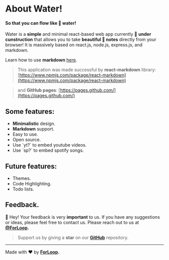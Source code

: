 # About Water!

#### So that you can flow like 🌊 water!

Water is a **simple** and minimal react-based web app currently 🔨 **under cunstruction** that allows you to take **beautiful 📝 notes** directly from your browser!
It is massively based on react.js, node.js, express.js, and markdown.

Learn how to use **markdown** [here](https://www.markdownguide.org/cheat-sheet/).

> This application was made successful by **react-markdown** library: [https://www.npmjs.com/package/react-markdown](https://www.npmjs.com/package/react-markdown)

> and **GitHub pages**: [https://pages.github.com/](https://pages.github.com/)

## Some features:

- **Minimalistic** design.
- **Markdown** support.
- Easy to use.
- Open source.
- Use \`yt?\` to embed youtube videos.
- Use \`sp?\` to embed spotify songs.

## Future features:

- Themes.
- Code Highlighting.
- Todo lists.

## Feedback.

👋 Hey! Your feedback is very **important** to us. If you have any suggestions or ideas, please feel free to contact us.
Please reach out to us at **[@ForLoop](mailto:meetnp1706@gmail.com).**

> Support us by giving a **star** on our **[GitHub](https://www.github.com/ForLoopGH/water)** repository.

---

Made with ❤️ by **[ForLoop](https://www.github.com/ForLoopGH).**
